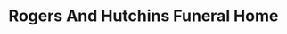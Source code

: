 ---
title: "Rogers And Hutchins Funeral Home"
url: /arlington/rogers-and-hutchins-funeral-home/
shop: Bestattungen
---